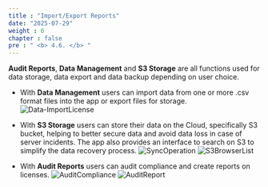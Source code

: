 ```yaml
---
title : "Import/Export Reports"
date: "2025-07-29" 
weight : 6
chapter : false
pre : " <b> 4.6. </b> "
---
```

**Audit Reports**, **Data Management** and **S3 Storage** are all functions used for data storage, data export and data backup depending on user choice.
+ With **Data Management** users can import data from one or more .csv format files into the app or export files for storage.
![Data-ImportLicense](/images/4.Function/402-Import.png)
+ With **S3 Storage** users can store their data on the Cloud, specifically S3 bucket, helping to better secure data and avoid data loss in case of server incidents. The app also provides an interface to search on S3 to simplify the data recovery process.
![SyncOperation](/images/4.Function/462-S3.png)
![S3BrowserList](/images/4.Function/463-S3.png)

+ With **Audit Reports** users can audit compliance and create reports on licenses.
![AuditCompliance](/images/4.Function/464-Audit.png)
![AuditReport](/images/4.Function/465-Audit.png)